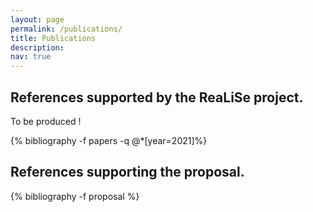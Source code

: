```yaml
---
layout: page
permalink: /publications/
title: Publications
description: 
nav: true
---
```

References supported by the ReaLiSe project.
--------------------------------------------
To be produced !
<div class="publications">
	{% bibliography -f papers -q @*[year=2021]%}
</div>

References supporting the proposal.
-----------------------------------------------------
<div class="publications">
	{% bibliography -f proposal %}
</div>
